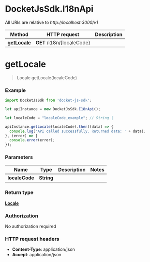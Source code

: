 # DocketJsSdk.I18nApi

All URIs are relative to *http://localhost:3000/v1*

Method | HTTP request | Description
------------- | ------------- | -------------
[**getLocale**](I18nApi.md#getLocale) | **GET** /i18n/{localeCode} | 


<a name="getLocale"></a>
# **getLocale**
> Locale getLocale(localeCode)





### Example
```javascript
import DocketJsSdk from 'docket-js-sdk';

let apiInstance = new DocketJsSdk.I18nApi();

let localeCode = "localeCode_example"; // String | 

apiInstance.getLocale(localeCode).then((data) => {
  console.log('API called successfully. Returned data: ' + data);
}, (error) => {
  console.error(error);
});

```

### Parameters

Name | Type | Description  | Notes
------------- | ------------- | ------------- | -------------
 **localeCode** | **String**|  | 

### Return type

[**Locale**](Locale.md)

### Authorization

No authorization required

### HTTP request headers

 - **Content-Type**: application/json
 - **Accept**: application/json

